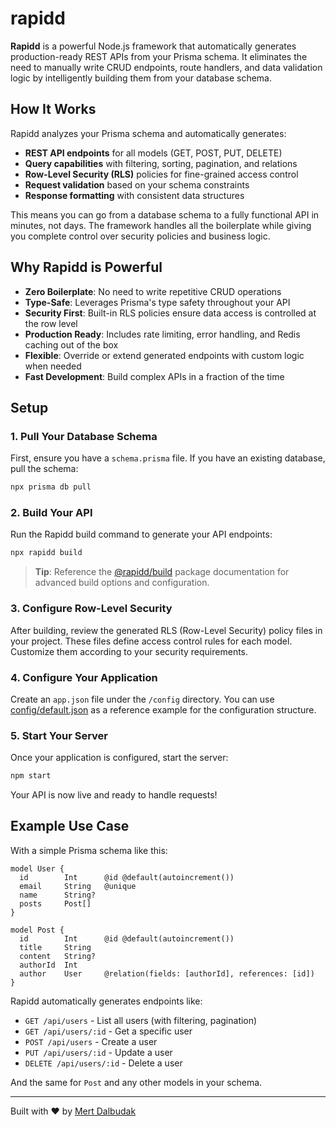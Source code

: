 # rapidd

**Rapidd** is a powerful Node.js framework that automatically generates production-ready REST APIs from your Prisma schema. It eliminates the need to manually write CRUD endpoints, route handlers, and data validation logic by intelligently building them from your database schema.

## How It Works

Rapidd analyzes your Prisma schema and automatically generates:
- **REST API endpoints** for all models (GET, POST, PUT, DELETE)
- **Query capabilities** with filtering, sorting, pagination, and relations
- **Row-Level Security (RLS)** policies for fine-grained access control
- **Request validation** based on your schema constraints
- **Response formatting** with consistent data structures

This means you can go from a database schema to a fully functional API in minutes, not days. The framework handles all the boilerplate while giving you complete control over security policies and business logic.

## Why Rapidd is Powerful

- **Zero Boilerplate**: No need to write repetitive CRUD operations
- **Type-Safe**: Leverages Prisma's type safety throughout your API
- **Security First**: Built-in RLS policies ensure data access is controlled at the row level
- **Production Ready**: Includes rate limiting, error handling, and Redis caching out of the box
- **Flexible**: Override or extend generated endpoints with custom logic when needed
- **Fast Development**: Build complex APIs in a fraction of the time

## Setup

### 1. Pull Your Database Schema

First, ensure you have a `schema.prisma` file. If you have an existing database, pull the schema:

```bash
npx prisma db pull
```

### 2. Build Your API

Run the Rapidd build command to generate your API endpoints:

```bash
npx rapidd build
```

> **Tip**: Reference the [@rapidd/build](https://www.npmjs.com/package/@rapidd/build) package documentation for advanced build options and configuration.

### 3. Configure Row-Level Security

After building, review the generated RLS (Row-Level Security) policy files in your project. These files define access control rules for each model. Customize them according to your security requirements.

### 4. Configure Your Application

Create an `app.json` file under the `/config` directory. You can use [config/default.json](config/default.json) as a reference example for the configuration structure.

### 5. Start Your Server

Once your application is configured, start the server:

```bash
npm start
```

Your API is now live and ready to handle requests!

## Example Use Case

With a simple Prisma schema like this:

```prisma
model User {
  id        Int      @id @default(autoincrement())
  email     String   @unique
  name      String?
  posts     Post[]
}

model Post {
  id        Int      @id @default(autoincrement())
  title     String
  content   String?
  authorId  Int
  author    User     @relation(fields: [authorId], references: [id])
}
```

Rapidd automatically generates endpoints like:
- `GET /api/users` - List all users (with filtering, pagination)
- `GET /api/users/:id` - Get a specific user
- `POST /api/users` - Create a user
- `PUT /api/users/:id` - Update a user
- `DELETE /api/users/:id` - Delete a user

And the same for `Post` and any other models in your schema.

---

Built with ❤️ by [Mert Dalbudak](https://github.com/MertDalbudak)
